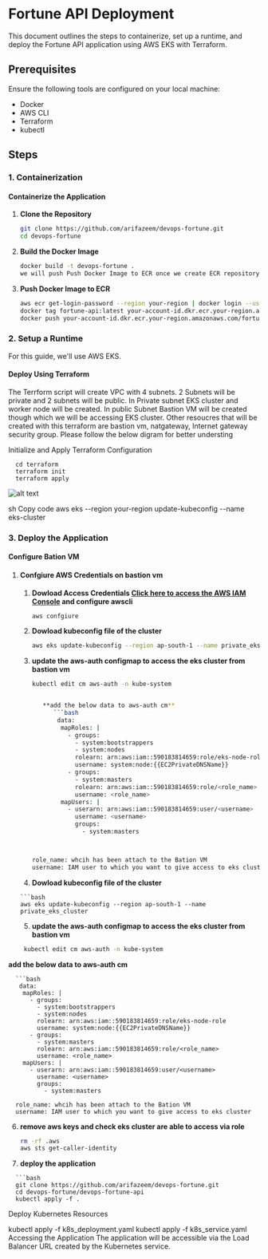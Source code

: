 # Fortune API Deployment

This document outlines the steps to containerize, set up a runtime, and deploy the Fortune API application using AWS EKS with Terraform.

## Prerequisites

Ensure the following tools are configured on your local machine:

- Docker
- AWS CLI
- Terraform
- kubectl

## Steps

### 1. Containerization

#### Containerize the Application

1. **Clone the Repository**

   ```bash
   git clone https://github.com/arifazeem/devops-fortune.git
   cd devops-fortune

2. **Build the Docker Image**

   ```bash
   docker build -t devops-fortune .
   we will push Push Docker Image to ECR once we create ECR repository via terraform script
   
3. **Push Docker Image to ECR**

   ```bash
   aws ecr get-login-password --region your-region | docker login --username AWS --password-stdin your-account-id.dkr.ecr.your-region.amazonaws.com
   docker tag fortune-api:latest your-account-id.dkr.ecr.your-region.amazonaws.com/fortune-api:latest
   docker push your-account-id.dkr.ecr.your-region.amazonaws.com/fortune-api:latest

### 2. Setup a Runtime
For this guide, we'll use AWS EKS.

####   Deploy Using Terraform
The Terrform script will create VPC with 4 subnets. 2 Subnets will be private and 2 subnets will be public.
In Private subnet EKS cluster and worker node will be created. In public Subnet Bastion VM will be created though which
we will be accessing EKS cluster. Other resoucres that will be created with this terraform are bastion vm, natgateway, Internet gateway security group. Please follow the below digram for better understing

Initialize and Apply Terraform Configuration     
      
      cd terraform
      terraform init
      terraform apply

![alt text](image.png)

sh
Copy code
aws eks --region your-region update-kubeconfig --name eks-cluster


### 3. **Deploy the Application**

   #### **Configure Bation VM**
      
1. #### Confgiure AWS Credentials on bastion vm
      
   1) **Dowload Access Credentials [Click here to access the AWS IAM Console](https://us-east-1.console.aws.amazon.com/iamv2/home?region=ap-south-1#/users) and configure awscli**
      
      ```bash
      aws confgiure
      
   2)  **Dowload kubeconfig file of the cluster**
       ```bash
       aws eks update-kubeconfig --region ap-south-1 --name private_eks_cluster

   3) **update the aws-auth configmap to access the eks cluster from bastion vm**
      
      ```bash
      kubectl edit cm aws-auth -n kube-system

      
         **add the below data to aws-auth cm**
            ```bash
             data:
              mapRoles: |
                - groups:
                  - system:bootstrappers
                  - system:nodes
                  rolearn: arn:aws:iam::590183814659:role/eks-node-role
                  username: system:node:{{EC2PrivateDNSName}}
                - groups:
                  - system:masters
                  rolearn: arn:aws:iam::590183814659:role/<role_name>
                  username: <role_name>
              mapUsers: |
                - userarn: arn:aws:iam::590183814659:user/<username>
                  username: <username>
                  groups:
                    - system:masters



      role_name: whcih has been attach to the Bation VM
      username: IAM user to which you want to give access to eks cluster


    4)  **Dowload kubeconfig file of the cluster**

       ```bash
       aws eks update-kubeconfig --region ap-south-1 --name private_eks_cluster
  
    5)  **update the aws-auth configmap to access the eks cluster from bastion vm**
     
      ```bash
       kubectl edit cm aws-auth -n kube-system
**add the below data to aws-auth cm**

      ```bash
       data:
        mapRoles: |
          - groups:
            - system:bootstrappers
            - system:nodes
            rolearn: arn:aws:iam::590183814659:role/eks-node-role
            username: system:node:{{EC2PrivateDNSName}}
          - groups:
            - system:masters
            rolearn: arn:aws:iam::590183814659:role/<role_name>
            username: <role_name>
        mapUsers: |
          - userarn: arn:aws:iam::590183814659:user/<username>
            username: <username>
            groups:
              - system:masters

      role_name: whcih has been attach to the Bation VM
      username: IAM user to which you want to give access to eks cluster



   6)  **remove aws keys and check eks cluster are able to access via role**
       ```bash
       rm -rf .aws
       aws sts get-caller-identity

   7)  **deploy the application**

      ```bash
      git clone https://github.com/arifazeem/devops-fortune.git
      cd devops-fortune/devops-fortune-api
      kubectl apply -f .

      

Deploy Kubernetes Resources

kubectl apply -f k8s_deployment.yaml
kubectl apply -f k8s_service.yaml
Accessing the Application
The application will be accessible via the Load Balancer URL created by the Kubernetes service.

